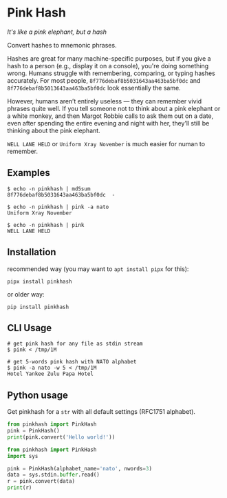 # Pink Hash

*It's like a pink elephant, but a hash*

Convert hashes to mnemonic phrases.

Hashes are great for many machine-specific purposes, but if you give a hash to a person (e.g., display it on a console), you're doing something wrong. Humans struggle with remembering, comparing, or typing hashes accurately. For most people, `8f776debaf8b5031643aa463ba5bf0dc` and `8f776debaf8b5013643aa463ba5bf0dc` look essentially the same.

However, humans aren’t entirely useless — they can remember vivid phrases quite well. If you tell someone not to think about a pink elephant or a white monkey, and then Margot Robbie calls to ask them out on a date, even after spending the entire evening and night with her, they’ll still be thinking about the pink elephant.

`WELL LANE HELD` or `Uniform Xray November` is much easier for numan to remember.


## Examples
~~~shell
$ echo -n pinkhash | md5sum
8f776debaf8b5031643aa463ba5bf0dc  -

$ echo -n pinkhash | pink -a nato
Uniform Xray November

$ echo -n pinkhash | pink
WELL LANE HELD
~~~

## Installation

recommended way (you may want to `apt install pipx` for this):
~~~
pipx install pinkhash
~~~

or older way:
~~~
pip install pinkhash
~~~

## CLI Usage
~~~shell
# get pink hash for any file as stdin stream
$ pink < /tmp/1M

# get 5-words pink hash with NATO alphabet
$ pink -a nato -w 5 < /tmp/1M 
Hotel Yankee Zulu Papa Hotel
~~~

## Python usage

Get pinkhash for a `str` with all default settings (RFC1751 alphabet).
~~~python
from pinkhash import PinkHash
pink = PinkHash()
print(pink.convert('Hello world!'))
~~~

~~~python
from pinkhash import PinkHash
import sys

pink = PinkHash(alphabet_name='nato', nwords=3)
data = sys.stdin.buffer.read()
r = pink.convert(data)
print(r)
~~~

